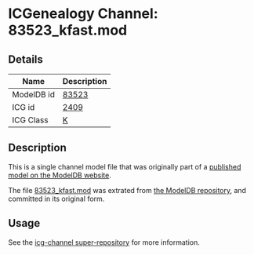 # ICGenealogy Channel: 83523\_kfast.mod

## Details

Name | Description
---- | -----------
ModelDB id | [83523](http://senselab.med.yale.edu/ModelDB/ShowModel.cshtml?model=83523)
ICG id | [2409](http://icg.neurotheory.ox.ac.uk/channels/1/2409)
ICG Class | [K](http://icg.neurotheory.ox.ac.uk/channels/1)

## Description

This is a single channel model file that was originally part of a [published model on the ModelDB website](http://senselab.med.yale.edu/mModelDB/ShowModel.cshtml?model=83523).

The file [83523\_kfast.mod](83523_kfast.mod) was extrated from [the ModelDB repository](http://senselab.med.yale.edu/ModelDB/ShowModel.cshtml?model=83523), and committed in its original form.

## Usage

See the [icg-channel super-repository](https://github.com/icgenealogy/icg-channels) for more information.